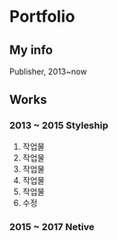 # Portfolio

## My info
Publisher, 2013~now

## Works
### 2013 ~ 2015 Styleship
1. 작업물 
2. 작업물
3. 작업물
4. 작업물
5. 작업물
6. 수정

### 2015 ~ 2017 Netive
